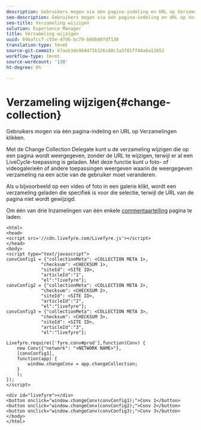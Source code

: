 ```yaml
---
description: Gebruikers mogen via één pagina-indeling en URL op Verzamelingen klikken.
seo-description: Gebruikers mogen via één pagina-indeling en URL op Verzamelingen klikken.
seo-title: Verzameling wijzigen
solution: Experience Manager
title: Verzameling wijzigen
uuid: 69bafcc7-c55e-47d6-bc79-b0db80fdf138
translation-type: tm+mt
source-git-commit: 67aeb3de964473b326c88c3a3f81ff48a6a12652
workflow-type: tm+mt
source-wordcount: '130'
ht-degree: 0%

---
```



# Verzameling wijzigen{#change-collection}

Gebruikers mogen via één pagina-indeling en URL op Verzamelingen klikken.

Met de Change Collection Delegate kunt u de verzameling wijzigen die op een pagina wordt weergegeven, zonder de URL te wijzigen, terwijl er al een LiveCycle-toepassing is geladen. Met deze functie kunt u foto- of videogalerieën of andere toepassingen weergeven waarin de weergegeven verzameling na een actie van de gebruiker moet veranderen.

Als u bijvoorbeeld op een video of foto in een galerie klikt, wordt een verzameling geladen die specifiek is voor die selectie, terwijl de URL van de pagina niet wordt gewijzigd.

Om één van drie Inzamelingen van één enkele [commentaartelling](/help/implementation/c-advanced-topics/t-display-comment-count.md) pagina te laden:

```
<html> 
<head> 
<script src='//cdn.livefyre.com/Livefyre.js'></script> 
</head> 
<body> 
<script type="text/javascript"> 
convConfig1 = {"collectionMeta": <COLLECTION META 1>, 
             "checksum": <CHECKSUM 1>, 
             "siteId": <SITE ID>, 
             "articleId":"1", 
             "el":"livefyre"}; 
convConfig2 = {"collectionMeta": <COLLECTION META 2>, 
             "checksum": <CHECKSUM 2>, 
             "siteId": <SITE ID>, 
             "articleId":"2", 
             "el":"livefyre"}; 
convConfig3 = {"collectionMeta": <COLLECTION META 3>, 
             "checksum": <CHECKSUM 3>, 
             "siteId": <SITE ID>, 
             "articleId":"3", 
             "el":"livefyre"}; 
  
Livefyre.require(['fyre.conv#prod'],function(Conv) { 
    new Conv({"network": "<NETWORK NAME>"}, 
    [convConfig1], 
    function(app) {  
        window.changeConv = app.changeCollection; 
    } 
    ); 
}); 
</script> 
  
<div id="livefyre"></div> 
<button onclick="window.changeConv(convConfig1);">Conv 1</button> 
<button onclick="window.changeConv(convConfig2);">Conv 2</button> 
<button onclick="window.changeConv(convConfig3);">Conv 3</button> 
</body> 
</html>
```

